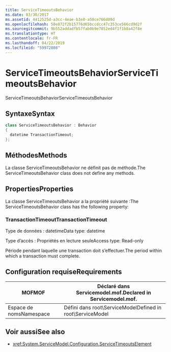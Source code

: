 ```yaml
---
title: ServiceTimeoutsBehavior
ms.date: 03/30/2017
ms.assetid: 4412525d-a3cc-4eae-b3e8-a50ce766d09d
ms.openlocfilehash: 58e872f2b15776d65bccdcc47c353ce566cd9d2f
ms.sourcegitcommit: 9b552addadfb57fab0b9e7852ed4f1f1b8a42f8e
ms.translationtype: HT
ms.contentlocale: fr-FR
ms.lasthandoff: 04/22/2019
ms.locfileid: "59972808"
---
```

# <a name="servicetimeoutsbehavior"></a><span data-ttu-id="8fb42-102">ServiceTimeoutsBehavior</span><span class="sxs-lookup"><span data-stu-id="8fb42-102">ServiceTimeoutsBehavior</span></span>
<span data-ttu-id="8fb42-103">ServiceTimeoutsBehavior</span><span class="sxs-lookup"><span data-stu-id="8fb42-103">ServiceTimeoutsBehavior</span></span>  
  
## <a name="syntax"></a><span data-ttu-id="8fb42-104">Syntaxe</span><span class="sxs-lookup"><span data-stu-id="8fb42-104">Syntax</span></span>  
  
```csharp
class ServiceTimeoutsBehavior : Behavior  
{  
  datetime TransactionTimeout;  
};  
```  
  
## <a name="methods"></a><span data-ttu-id="8fb42-105">Méthodes</span><span class="sxs-lookup"><span data-stu-id="8fb42-105">Methods</span></span>  
 <span data-ttu-id="8fb42-106">La classe ServiceTimeoutsBehavior ne définit pas de méthode.</span><span class="sxs-lookup"><span data-stu-id="8fb42-106">The ServiceTimeoutsBehavior class does not define any methods.</span></span>  
  
## <a name="properties"></a><span data-ttu-id="8fb42-107">Properties</span><span class="sxs-lookup"><span data-stu-id="8fb42-107">Properties</span></span>  
 <span data-ttu-id="8fb42-108">La classe ServiceTimeoutsBehavior a la propriété suivante :</span><span class="sxs-lookup"><span data-stu-id="8fb42-108">The ServiceTimeoutsBehavior class has the following property:</span></span>  
  
### <a name="transactiontimeout"></a><span data-ttu-id="8fb42-109">TransactionTimeout</span><span class="sxs-lookup"><span data-stu-id="8fb42-109">TransactionTimeout</span></span>  
 <span data-ttu-id="8fb42-110">Type de données : datetime</span><span class="sxs-lookup"><span data-stu-id="8fb42-110">Data type: datetime</span></span>  
  
 <span data-ttu-id="8fb42-111">Type d’accès : Propriétés en lecture seule</span><span class="sxs-lookup"><span data-stu-id="8fb42-111">Access type: Read-only</span></span>  
  
 <span data-ttu-id="8fb42-112">Période pendant laquelle une transaction doit s’effectuer.</span><span class="sxs-lookup"><span data-stu-id="8fb42-112">The period within which a transaction must complete.</span></span>  
  
## <a name="requirements"></a><span data-ttu-id="8fb42-113">Configuration requise</span><span class="sxs-lookup"><span data-stu-id="8fb42-113">Requirements</span></span>  
  
|<span data-ttu-id="8fb42-114">MOF</span><span class="sxs-lookup"><span data-stu-id="8fb42-114">MOF</span></span>|<span data-ttu-id="8fb42-115">Déclaré dans Servicemodel.mof.</span><span class="sxs-lookup"><span data-stu-id="8fb42-115">Declared in Servicemodel.mof.</span></span>|  
|---------|-----------------------------------|  
|<span data-ttu-id="8fb42-116">Espace de noms</span><span class="sxs-lookup"><span data-stu-id="8fb42-116">Namespace</span></span>|<span data-ttu-id="8fb42-117">Défini dans root\ServiceModel</span><span class="sxs-lookup"><span data-stu-id="8fb42-117">Defined in root\ServiceModel</span></span>|  
  
## <a name="see-also"></a><span data-ttu-id="8fb42-118">Voir aussi</span><span class="sxs-lookup"><span data-stu-id="8fb42-118">See also</span></span>

- <xref:System.ServiceModel.Configuration.ServiceTimeoutsElement>
